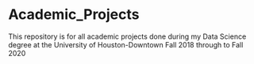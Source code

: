 # Academic_Projects
This repository is for all academic projects done during my Data Science degree at the University of Houston-Downtown
Fall 2018 through to Fall 2020
